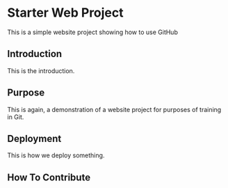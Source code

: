 # Starter Web Project

This is a simple website project showing how to use GitHub

## Introduction

This is the introduction.

## Purpose

This is again, a demonstration of a website project for purposes of training in Git.

## Deployment

This is how we deploy something.

## How To Contribute